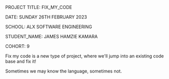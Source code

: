 PROJECT TITLE: FIX_MY_CODE

DATE: SUNDAY 26TH FEBRUARY 2023

SCHOOL: ALX SOFTWARE ENGINEERING

STUDENT_NAME: JAMES HAMZIE KAMARA

COHORT: 9


Fix my code is a new type of project, where we'll jump into an existing code base and fix it!


Sometimes we may know the language, sometimes not.
